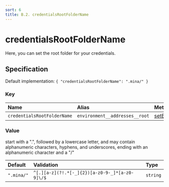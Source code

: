 ```yaml
---
sort: 6
title: B.2. credentialsRootFolderName
---
```


# credentialsRootFolderName

Here, you can set the root folder for your credentials.


## Specification

Default implementation: ```{ "credentialsRootFolderName": ".mina/" }```

### Key

| **Name** | **Alias** | **Methods** | **Category** |  
|:--|:--|:--|:--|
| ```credentialsRootFolderName``` | ```environment__addresses__root``` | [setEnvironment](../methods/setEnvironment.html#options) | [Account](../options/#account) |

### Value

start with a ".", followed by a lowercase letter, and may contain alphanumeric characters, hyphens, and underscores, ending with an alphanumeric character and a "/"

| **Default** | **Validation** | **Type** |
|:--|:--|:--|
| ```".mina/"``` | ```^[.][a-z](?!.*[-_]{2})[a-z0-9-_]*[a-z0-9]\/$``` | ```string``` |


